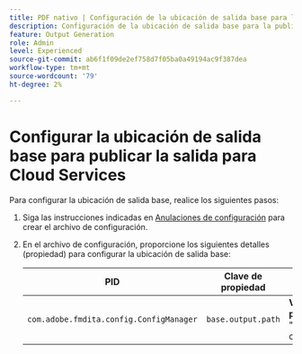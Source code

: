 ```yaml
---
title: PDF nativo | Configuración de la ubicación de salida base para la publicación de PDF para Cloud Services
description: Configuración de la ubicación de salida base para la publicación de PDF para Cloud Services
feature: Output Generation
role: Admin
level: Experienced
source-git-commit: ab6f1f09de2ef758d7f05ba0a49194ac9f387dea
workflow-type: tm+mt
source-wordcount: '79'
ht-degree: 2%

---
```


# Configurar la ubicación de salida base para publicar la salida para Cloud Services

Para configurar la ubicación de salida base, realice los siguientes pasos:

1. Siga las instrucciones indicadas en [Anulaciones de configuración](../cs-install-guide/download-install-additional-config-override.md) para crear el archivo de configuración.

1. En el archivo de configuración, proporcione los siguientes detalles (propiedad) para configurar la ubicación de salida base:

   | PID | Clave de propiedad | Valor de propiedad |
   |---|---|---|
   | `com.adobe.fmdita.config.ConfigManager` | `base.output.path` | **Valor predeterminado:** &quot;/content/dam/fmdita-output&quot; |
